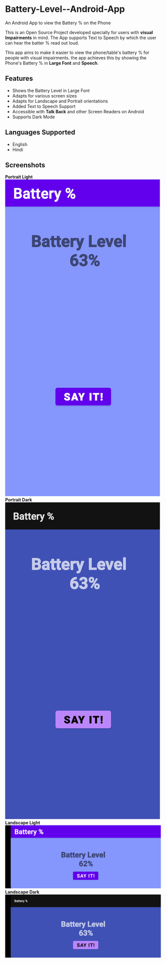 # Battery-Level--Android-App
An Android App to view the Battery % on the Phone

This is an Open Source Project developed specially for users with **visual Impairments** in mind. The App supports Text to Speech by which the user can hear the batter % read out loud. 

This app aims to make it easier to view the phone/table's battery % for people with visual impairments. the app achieves this by showing the Phone's Battery % in **Large Font** and **Speech**.    
## Features
- Shows the Battery Level in Large Font
- Adapts for various screen sizes
- Adapts for Landscape and Portrait orientations
- Added Text to Speech Support
- Accessible with **Talk Back** and other Screen Readers on Android 
- Supports Dark Mode
## Languages Supported
- English 
- Hindi
## Screenshots
**Portrait Light**
<img src="images/Potrait Light.jpg" alt="Portrait Light"/>
**Portrait Dark**
<img src="images/Potrait Dark.jpg" alt="Portrait Dark"/>
**Landscape Light**
<img src="images/Landscape Light.jpg" alt="Landscape Light"/>
**Landscape Dark**
<img src="images/Landscape Dark.jpg" alt="Landscape Dark"/>
